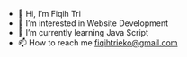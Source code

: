 - 👋 Hi, I’m Fiqih Tri
- 👀 I’m interested in Website Development
- 🌱 I’m currently learning Java Script
- 📫 How to reach me fiqihtrieko@gmail.com

<!---
fiqihtri/fiqihtri is a ✨ special ✨ repository because its `README.md` (this file) appears on your GitHub profile.
You can click the Preview link to take a look at your changes.
--->
